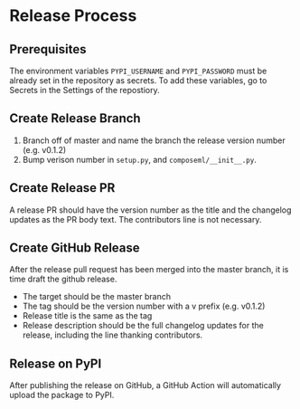 # Release Process
## Prerequisites
The environment variables `PYPI_USERNAME` and `PYPI_PASSWORD` must be already set in the repository as secrets. To add these variables, go to Secrets in the Settings of the repostiory.

## Create Release Branch
1. Branch off of master and name the branch the release version number (e.g. v0.1.2)
2. Bump verison number in `setup.py`, and `composeml/__init__.py`.

## Create Release PR
A release PR should have the version number as the title and the changelog updates as the PR body text. The contributors line is not necessary.

## Create GitHub Release
After the release pull request has been merged into the master branch, it is time draft the github release.
* The target should be the master branch
* The tag should be the version number with a v prefix (e.g. v0.1.2)
* Release title is the same as the tag
* Release description should be the full changelog updates for the release, including the line thanking contributors.

## Release on PyPI
After publishing the release on GitHub, a GitHub Action will automatically upload the package to PyPI.